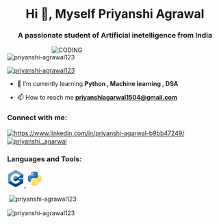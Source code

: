 <h1 align="center">Hi 👋, Myself Priyanshi Agrawal</h1>
<h3 align="center">A passionate student of Artificial inetelligence from India</h3>
<img align="right"alt="CODING"width="400"src=https://i.pinimg.com/originals/e7/26/c7/e726c74ac081eed50feee1433d12c998.gif>

<p align="left"> <img src="https://komarev.com/ghpvc/?username=priyanshi-agrawal123&label=Profile%20views&color=0e75b6&style=flat" alt="priyanshi-agrawal123" /> </p>

<p align="left"> <a href="https://github.com/ryo-ma/github-profile-trophy"><img src="https://github-profile-trophy.vercel.app/?username=priyanshi-agrawal123" alt="priyanshi-agrawal123" /></a> </p>

- 🌱 I’m currently learning **Python , Machine learning , DSA**

- 📫 How to reach me **priyanshiagarwal1504@gmail.com**

<h3 align="left">Connect with me:</h3>
<p align="left">
<a href="https://linkedin.com/in/https://www.linkedin.com/in/priyanshi-agarwal-b9bb47249/" target="blank"><img align="center" src="https://raw.githubusercontent.com/rahuldkjain/github-profile-readme-generator/master/src/images/icons/Social/linked-in-alt.svg" alt="https://www.linkedin.com/in/priyanshi-agarwal-b9bb47249/" height="30" width="40" /></a>
<a href="https://instagram.com/priyanshi._agarwal" target="blank"><img align="center" src="https://raw.githubusercontent.com/rahuldkjain/github-profile-readme-generator/master/src/images/icons/Social/instagram.svg" alt="priyanshi._agarwal" height="30" width="40" /></a>
</p>

<h3 align="left">Languages and Tools:</h3>
<p align="left"> <a href="https://www.w3schools.com/cpp/" target="_blank" rel="noreferrer"> <img src="https://raw.githubusercontent.com/devicons/devicon/master/icons/cplusplus/cplusplus-original.svg" alt="cplusplus" width="40" height="40"/> </a> <a href="https://www.python.org" target="_blank" rel="noreferrer"> <img src="https://raw.githubusercontent.com/devicons/devicon/master/icons/python/python-original.svg" alt="python" width="40" height="40"/> </a> </p>

<p>&nbsp;<img align="center" src="https://github-readme-stats.vercel.app/api?username=priyanshi-agrawal123&show_icons=true&locale=en" alt="priyanshi-agrawal123" /></p>

<p><img align="center" src="https://github-readme-streak-stats.herokuapp.com/?user=priyanshi-agrawal123&" alt="priyanshi-agrawal123" /></p>
